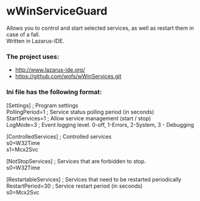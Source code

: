 # wWinServiceGuard
Allows you to control and start selected services, as well as restart them in case of a fall.  
Written in Lazarus-IDE.

### The project uses:
* http://www.lazarus-ide.org/  
* https://github.com/wofs/wWinServices.git  

### Ini file has the following format:  
[Settings]				; Program settings  
PollingPeriod=1			; Service status polling period (in seconds)  
StartServices=1			; Allow service management (start / stop)  
LogMode=3				; Event logging level. 0-off, 1-Errors, 2-System, 3 - Debugging  
  
[ControlledServices]	; Controlled services  
s0=W32Time  
s1=Mcx2Svc  
  
[NotStopServices]		; Services that are forbidden to stop.  
s0=W32Time  
  
[RestartableServices]	; Services that need to be restarted periodically  
RestartPeriod=30		; Service restart period (in seconds)  
s0=Mcx2Svc  
